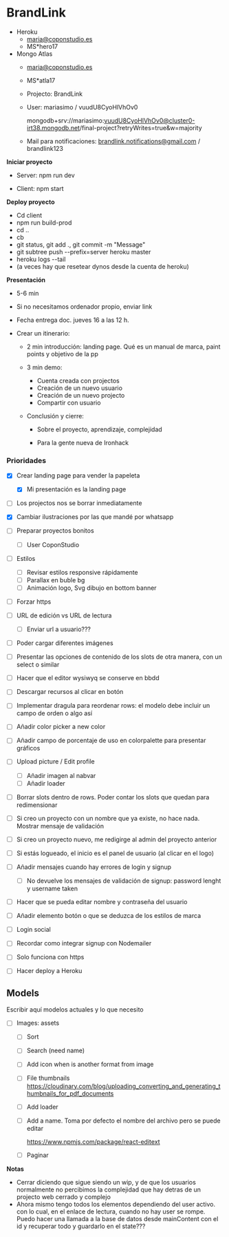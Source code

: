 # BrandLink

- Heroku
  - maria@coponstudio.es
  - MS*hero17
- Mongo Atlas
  - maria@coponstudio.es
  
  - MS*atla17
  
  - Projecto: BrandLink
  
  - User: mariasimo / vuudU8CyoHlVhOv0
  
    mongodb+srv://mariasimo:vuudU8CyoHlVhOv0@cluster0-irt38.mongodb.net/final-project?retryWrites=true&w=majority
  
  - Mail para notificaciones: brandlink.notifications@gmail.com / brandlink123
  
  
  
  

**Iniciar proyecto**

- Server: npm run dev

- Client: npm start

  

**Deploy proyecto**

- Cd client
- npm run build-prod
- cd ..
- cb
- git status, git add ., git commit -m "Message"
- git subtree push --prefix=server heroku master
- heroku logs --tail
- (a veces hay que resetear dynos desde la cuenta de heroku)





**Presentación**

- 5-6 min

- Si no necesitamos ordenador propio, enviar link

- Fecha entrega doc. jueves 16 a las 12 h.

- Crear un itinerario: 

  - 2 min introducción: landing page. Qué es un manual de marca, paint points y objetivo de la pp

  - 3 min demo: 

    - Cuenta creada con projectos
    - Creación de un nuevo usuario
    - Creación de un nuevo projecto
    - Compartir con usuario

  - Conclusión y cierre:

    - Sobre el proyecto, aprendizaje, complejidad

    - Para la gente nueva de Ironhack

      

### Prioridades

- [x] Crear landing page para vender la papeleta
  - [x] Mi presentación es la landing page
- [ ] Los projectos nos se borrar inmediatamente
- [x] Cambiar ilustraciones por las que mandé por whatsapp
- [ ] Preparar proyectos bonitos
  - [ ] User CoponStudio
- [ ] Estilos
  - [ ] Revisar estilos responsive rápidamente
  - [ ] Parallax en buble bg
  - [ ] Animación logo, Svg dibujo en bottom banner
- [ ] Forzar https
- [ ] URL de edición vs URL de lectura
  - [ ] Enviar url a usuario??? 
- [ ] Poder cargar diferentes imágenes
- [ ] Presentar las opciones de contenido de los slots de otra manera, con un select o similar
- [ ] Hacer que el editor wysiwyq se conserve en bbdd
- [ ] Descargar recursos al clicar en botón

- [ ] Implementar dragula para reordenar rows:  el modelo debe incluir un campo de orden o algo así

- [ ] Añadir color picker a new color



- [ ] Añadir campo de porcentaje de uso en colorpalette para presentar gráficos
- [ ] Upload picture / Edit profile
  - [ ] Añadir imagen al nabvar
  - [ ] Añadir loader
- [ ] Borrar slots dentro de rows. Poder contar los slots que quedan para redimensionar
- [ ] Si creo un proyecto con un nombre que ya existe, no hace nada. Mostrar mensaje de validación
- [ ] Si creo un proyecto nuevo, me redigirge al admin del proyecto anterior  
- [ ] Si estás logueado, el inicio es el panel de usuario (al clicar en el logo)

- [ ] Añadir mensajes cuando hay errores de login y signup
  - [ ] No devuelve los mensajes de validación de signup: password lenght y username taken
- [ ] Hacer que se pueda editar nombre y contraseña del usuario
- [ ] Añadir elemento botón o que se deduzca de los estilos de marca
- [ ] Login social
- [ ] Recordar como integrar signup con Nodemailer

- [ ] Solo funciona con https
- [ ] Hacer deploy a Heroku





## Models

Escribir aquí modelos actuales y lo que necesito

- [ ] Images: assets

  - [ ] Sort

  - [ ] Search (need name)

  - [ ] Add icon when is another format from image

  - [ ] File thumbnails https://cloudinary.com/blog/uploading_converting_and_generating_thumbnails_for_pdf_documents

  - [ ] Add loader

  - [ ] Add a name. Toma por defecto el nombre del archivo pero se puede editar

    https://www.npmjs.com/package/react-editext

  - [ ] Paginar



**Notas**

- Cerrar diciendo que sigue siendo un wip, y de que los usuarios normalmente no percibimos la complejidad que hay detras de un projecto web cerrado y complejo
- Ahora mismo tengo todos los elementos dependiendo del user activo. con lo cual, en el enlace de lectura, cuando no hay user se rompe. Puedo hacer una llamada a la base de datos desde mainContent con el id y recuperar todo y guardarlo en el state???
